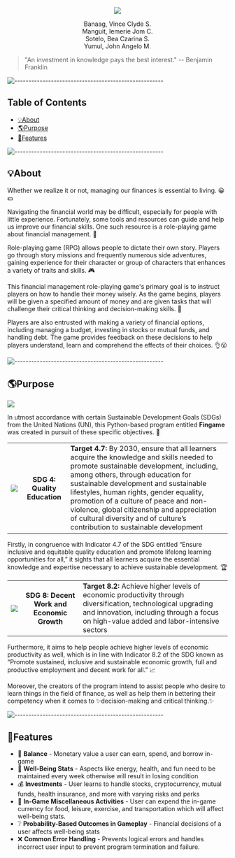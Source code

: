 
<p align="center">
  <img src="https://media.discordapp.net/attachments/767703443141427237/1090272876973785128/fingame_logo.png"/>

<p align="center"> Banaag, Vince Clyde S.
<br>Manguit, Iemerie Jom C.
<br>Sotelo, Bea Czarina S.
<br>Yumul, John Angelo M. </p>

  
>  "An investment in knowledge pays the best interest." 
> -- Benjamin Franklin <br>
	
![-----------------------------------------------------](https://raw.githubusercontent.com/andreasbm/readme/master/assets/lines/rainbow.png)

## Table of Contents	
- [💡About ](#about)
- [🌎Purpose ](#purpose------)
- [🚀Features ](#features-----)
	
![-----------------------------------------------------](https://raw.githubusercontent.com/andreasbm/readme/master/assets/lines/rainbow.png)
	
 ## 💡About 

<p> Whether we realize it or not, managing our finances is essential to living. 😀💵</p>
	
<p> Navigating the financial world may be difficult, especially for people with little experience. Fortunately, some tools and resources can guide and help us improve our financial skills. One such resource is a role-playing game about financial management. 🤔</p>

<p> Role-playing game (RPG) allows people to dictate their own story. Players go through story missions and frequently numerous side adventures, gaining experience for their character or group of characters that enhances a variety of traits and skills. 🎮</p>
  
<p> This financial management role-playing game's primary goal is to instruct players on how to handle their money wisely. As the game begins, players will be given a specified amount of money and are given tasks that will challenge their critical thinking and decision-making skills. 💭</p>
	
<p> Players are also entrusted with making a variety of financial options, including managing a budget, investing in stocks or mutual funds, and handling debt. The game provides feedback on these decisions to help players understand, learn and comprehend the effects of their choices. 👌😮</p>

![-----------------------------------------------------](https://raw.githubusercontent.com/andreasbm/readme/master/assets/lines/rainbow.png)

 ## 🌎Purpose 

<img src="https://i.pinimg.com/originals/ba/b1/84/bab184253245941e624b7313a8477cb5.gif"/>

<p> In utmost accordance with certain Sustainable Development Goals (SDGs) from the United Nations (UN), this Python-based program entitled <strong>Fingame</strong> was created in pursuit of these specific objectives. 📝</p> 

<table>
	<tr>
		<th><img src="https://www.un.org/sustainabledevelopment/wp-content/uploads/2015/05/E_SDG_Icons-04.jpg"/></th>
		<th>SDG 4: Quality Education</th>
		<td><strong>Target 4.7:</strong> By 2030, ensure that all learners acquire the knowledge and skills needed to promote sustainable development, including, among others, through education for sustainable development and sustainable lifestyles, human rights, gender equality, promotion of a culture of peace and non-violence, global citizenship and appreciation of cultural diversity and of culture’s contribution to sustainable development</td>
	</tr>
</table>

<p> Firstly, in congruence with Indicator 4.7 of the SDG entitled “Ensure inclusive and equitable quality education and promote lifelong learning opportunities for all,” it sights that all learners acquire the essential knowledge and expertise necessary to achieve sustainable development. 🏆</p>


<table>
	<tr>
		<th><img src="https://www.un.org/sustainabledevelopment/wp-content/uploads/2015/05/E_SDG_Icons-08.jpg"/></th>
		<th>SDG 8: Decent Work and Economic Growth</th>
		<td><strong>Target 8.2:</strong> Achieve higher levels of economic productivity through diversification, technological upgrading and innovation, including through a focus on high-value added and labor-intensive sectors</td>
	</tr>
</table>

<p> Furthermore, it aims to help people achieve higher levels of economic productivity as well, which is in line with Indicator 8.2 of the SDG known as “Promote sustained, inclusive and sustainable economic growth, full and productive employment and decent work for all.” 📈 </p>

<p> Moreover, the creators of the program intend to assist people who desire to learn things in the field of finance, as well as help them in bettering their competency when it comes to ✨decision-making and critical thinking.✨  </p>

![-----------------------------------------------------](https://raw.githubusercontent.com/andreasbm/readme/master/assets/lines/rainbow.png)

## 🚀Features 

<ul>
  <li>🏦 <b>Balance</b> - Monetary value a user can earn, spend, and borrow in-game</li>
  <li>💊 <b>Well-Being Stats</b> - Aspects like energy, health, and fun need to be maintained every week otherwise will result in losing condition</li>
  <li>💰 <b>Investments</b> - User learns to handle stocks, cryptocurrency, mutual funds, health insurance, and more with varying risks and perks </li>
  <li>🍴 <b>In-Game Miscellaneous Activities</b> - User can expend the in-game currency for food, leisure, exercise, and transportation which will affect well-being stats.</li>
  <li>❔ <b>Probability-Based Outcomes in Gameplay</b> - Financial decisions of a user affects well-being stats </li>
  <li>❌ <b>Common Error Handling</b> - Prevents logical errors and handles incorrect user input to prevent program termination and failure.</li>
</ul>

